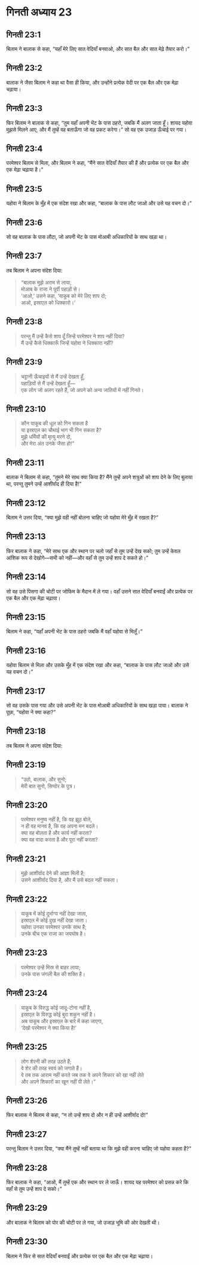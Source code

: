 # गिनती अध्याय 23

## गिनती 23:1

बिलाम ने बालाक से कहा, “यहाँ मेरे लिए सात वेदियाँ बनवाओ, और सात बैल और सात मेढ़े तैयार करो।”

## गिनती 23:2

बालाक ने जैसा बिलाम ने कहा था वैसा ही किया, और उन्होंने प्रत्येक वेदी पर एक बैल और एक मेढ़ा चढ़ाया।

## गिनती 23:3

फिर बिलाम ने बालाक से कहा, “तुम यहाँ अपनी भेंट के पास ठहरो, जबकि मैं अलग जाता हूँ। शायद यहोवा मुझसे मिलने आए, और मैं तुम्हें वह बताऊँगा जो वह प्रकट करेगा।” सो वह एक उजाड़ ऊँचाई पर गया।

## गिनती 23:4

परमेश्वर बिलाम से मिला, और बिलाम ने कहा, “मैंने सात वेदियाँ तैयार की हैं और प्रत्येक पर एक बैल और एक मेढ़ा चढ़ाया है।”

## गिनती 23:5

यहोवा ने बिलाम के मुँह में एक संदेश रखा और कहा, “बालाक के पास लौट जाओ और उसे यह वचन दो।”

## गिनती 23:6

सो वह बालाक के पास लौटा, जो अपनी भेंट के पास मोआबी अधिकारियों के साथ खड़ा था।

## गिनती 23:7

तब बिलाम ने अपना संदेश दिया:

> “बालाक मुझे अराम से लाया,  
> मोआब के राजा ने पूर्वी पहाड़ों से।  
> ‘आओ,’ उसने कहा, ‘याकूब को मेरे लिए शाप दो;  
> आओ, इस्राएल को धिक्कारो।’

## गिनती 23:8

> परन्तु मैं उन्हें कैसे शाप दूँ जिन्हें परमेश्वर ने शाप नहीं दिया?  
> मैं उन्हें कैसे धिक्कारूँ जिन्हें यहोवा ने धिक्कारा नहीं?

## गिनती 23:9

> चट्टानी ऊँचाइयों से मैं उन्हें देखता हूँ,  
> पहाड़ियों से मैं उन्हें देखता हूँ—  
> एक लोग जो अलग रहते हैं, जो अपने को अन्य जातियों में नहीं गिनते।

## गिनती 23:10

> कौन याकूब की धूल को गिन सकता है  
> या इस्राएल का चौथाई भाग भी गिन सकता है?  
> मुझे धर्मियों की मृत्यु मरने दो,  
> और मेरा अंत उनके जैसा हो!”

## गिनती 23:11

बालाक ने बिलाम से कहा, “तुमने मेरे साथ क्या किया है? मैंने तुम्हें अपने शत्रुओं को शाप देने के लिए बुलाया था, परन्तु तुमने उन्हें आशीर्वाद ही दिया है!”

## गिनती 23:12

बिलाम ने उत्तर दिया, “क्या मुझे वही नहीं बोलना चाहिए जो यहोवा मेरे मुँह में रखता है?”

## गिनती 23:13

फिर बालाक ने कहा, “मेरे साथ एक और स्थान पर चलो जहाँ से तुम उन्हें देख सको; तुम उन्हें केवल आंशिक रूप से देखोगे—सभी को नहीं—और वहाँ से तुम उन्हें शाप दे सकते हो।”

## गिनती 23:14

सो वह उसे पिसगा की चोटी पर जोफिम के मैदान में ले गया। वहाँ उसने सात वेदियाँ बनवाईं और प्रत्येक पर एक बैल और एक मेढ़ा चढ़ाया।

## गिनती 23:15

बिलाम ने कहा, “यहाँ अपनी भेंट के पास ठहरो जबकि मैं वहाँ यहोवा से मिलूँ।”

## गिनती 23:16

यहोवा बिलाम से मिला और उसके मुँह में एक संदेश रखा और कहा, “बालाक के पास लौट जाओ और उसे यह वचन दो।”

## गिनती 23:17

सो वह उसके पास गया और उसे अपनी भेंट के पास मोआबी अधिकारियों के साथ खड़ा पाया। बालाक ने पूछा, “यहोवा ने क्या कहा?”

## गिनती 23:18

तब बिलाम ने अपना संदेश दिया:

## गिनती 23:19

> “उठो, बालाक, और सुनो;  
> मेरी बात सुनो, सिप्पोर के पुत्र।

## गिनती 23:20

> परमेश्वर मनुष्य नहीं है, कि वह झूठ बोले,  
> न ही वह मानव है, कि वह अपना मन बदले।  
> क्या वह बोलता है और कार्य नहीं करता?  
> क्या वह वादा करता है और पूरा नहीं करता?

## गिनती 23:21

> मुझे आशीर्वाद देने की आज्ञा मिली है;  
> उसने आशीर्वाद दिया है, और मैं उसे बदल नहीं सकता।

## गिनती 23:22

> याकूब में कोई दुर्भाग्य नहीं देखा जाता,  
> इस्राएल में कोई दुख नहीं देखा जाता।  
> यहोवा उनका परमेश्वर उनके साथ है;  
> उनके बीच एक राजा का जयघोष है।

## गिनती 23:23

> परमेश्वर उन्हें मिस्र से बाहर लाया;  
> उनके पास जंगली बैल की शक्ति है।

## गिनती 23:24

> याकूब के विरुद्ध कोई जादू-टोना नहीं है,  
> इस्राएल के विरुद्ध कोई बुरा शकुन नहीं है।  
> अब याकूब और इस्राएल के बारे में कहा जाएगा,  
> ‘देखो परमेश्वर ने क्या किया है!’

## गिनती 23:25

> लोग शेरनी की तरह उठते हैं;  
> वे शेर की तरह स्वयं को जगाते हैं।  
> वे तब तक आराम नहीं करते जब तक वे अपने शिकार को खा नहीं लेते  
> और अपने शिकारों का खून नहीं पी लेते।”

## गिनती 23:26

फिर बालाक ने बिलाम से कहा, “न तो उन्हें शाप दो और न ही उन्हें आशीर्वाद दो!”

## गिनती 23:27

परन्तु बिलाम ने उत्तर दिया, “क्या मैंने तुम्हें नहीं बताया था कि मुझे वही करना चाहिए जो यहोवा कहता है?”

## गिनती 23:28

फिर बालाक ने कहा, “आओ, मैं तुम्हें एक और स्थान पर ले जाऊँ। शायद यह परमेश्वर को प्रसन्न करे कि वहाँ से तुम उन्हें शाप दे सको।”

## गिनती 23:29

और बालाक ने बिलाम को पोर की चोटी पर ले गया, जो उजाड़ भूमि की ओर देखती थी।

## गिनती 23:30

बिलाम ने फिर से सात वेदियाँ बनवाईं और प्रत्येक पर एक बैल और एक मेढ़ा चढ़ाया।
